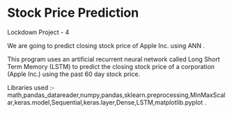 # Stock Price Prediction
Lockdown Project - 4

We are going to predict closing stock price of Apple Inc. using ANN .

This program uses an artificial recurrent neural network called Long Short Term Memory (LSTM) to predict the closing stock price of a corporation 
(Apple Inc.) using the past 60 day stock price.

Libraries used :- math,pandas_datareader,numpy,pandas,sklearn.preprocessing,MinMaxScalar,keras.model,Sequential,keras.layer,Dense,LSTM,matplotlib.pyplot .
